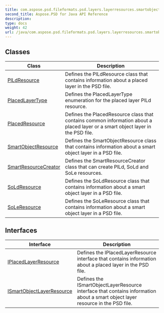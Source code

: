 ```yaml
---
title: com.aspose.psd.fileformats.psd.layers.layerresources.smartobjectresources
second_title: Aspose.PSD for Java API Reference
description: 
type: docs
weight: 42
url: /java/com.aspose.psd.fileformats.psd.layers.layerresources.smartobjectresources/
---
```



## Classes

| Class | Description |
| --- | --- |
| [PlLdResource](../com.aspose.psd.fileformats.psd.layers.layerresources.smartobjectresources/plldresource) | Defines the PlLdResource class that contains information about a placed layer in the PSD file. |
| [PlacedLayerType](../com.aspose.psd.fileformats.psd.layers.layerresources.smartobjectresources/placedlayertype) | Defines the PlacedLayerType enumeration for the placed layer PlLd resource. |
| [PlacedResource](../com.aspose.psd.fileformats.psd.layers.layerresources.smartobjectresources/placedresource) | Defines the PlacedResource class that contains common information about a placed layer or a smart object layer in the PSD file. |
| [SmartObjectResource](../com.aspose.psd.fileformats.psd.layers.layerresources.smartobjectresources/smartobjectresource) | Defines the SmartObjectResource class that contains information about a smart object layer in a PSD file. |
| [SmartResourceCreator](../com.aspose.psd.fileformats.psd.layers.layerresources.smartobjectresources/smartresourcecreator) | Defines the SmartResourceCreator class that can create PlLd, SoLd and SoLe resources. |
| [SoLdResource](../com.aspose.psd.fileformats.psd.layers.layerresources.smartobjectresources/soldresource) | Defines the SoLdResource class that contains information about a smart object layer in a PSD file. |
| [SoLeResource](../com.aspose.psd.fileformats.psd.layers.layerresources.smartobjectresources/soleresource) | Defines the SoLeResource class that contains information about a smart object layer in a PSD file. |

## Interfaces

| Interface | Description |
| --- | --- |
| [IPlacedLayerResource](../com.aspose.psd.fileformats.psd.layers.layerresources.smartobjectresources/iplacedlayerresource) | Defines the IPlacedLayerResource interface that contains information about a placed layer in the PSD file. |
| [ISmartObjectLayerResource](../com.aspose.psd.fileformats.psd.layers.layerresources.smartobjectresources/ismartobjectlayerresource) | Defines the ISmartObjectLayerResource interface that contains information about a smart object layer resource in the PSD file. |
